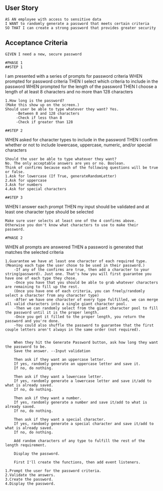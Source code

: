 ## User Story

```
AS AN employee with access to sensitive data
I WANT to randomly generate a password that meets certain criteria
SO THAT I can create a strong password that provides greater security
```

## Acceptance Criteria

```
GIVEN I need a new, secure password

#PHASE 1
##STEP 1
```
I am presented with a series of prompts for password criteria
WHEN prompted for password criteria
THEN I select which criteria to include in the password
WHEN prompted for the length of the password
THEN I choose a length of at least 8 characters and no more than 128 characters
```
1.How long is the password? 
(Make this show up on the screen.)
Should user be able to type whatever they want? Yes.
     -Between 8 and 128 characters
     -Check if less than 8
     -Check if greater than 128

##STEP 2
```
WHEN asked for character types to include in the password
THEN I confirm whether or not to include lowercase, uppercase, numeric, and/or special characters
```
Should the user be able to type whatever they want? 
No. The only acceptable answers are yes or no. Boolean.
Think of confirms because each of the following questions will be true or false.
1.Ask for lowercase (If True, generateRandomLetter)
2.Ask for uppercase
3.Ask for numbers
4.Ask for special characters

##STEP 3
```
WHEN I answer each prompt
THEN my input should be validated and at least one character type should be selected
```
Make sure user selects at least one of the 4 confirms above. 
Otherwise you don't know what characters to use to make their password.

#PHASE 2
```
WHEN all prompts are answered
THEN a password is generated that matches the selected criteria
```
1.Guarantee we have at least one character of each required type. (Meaning each type the user chose to be used in their password.)
    -If any of the confirms are true, then add a character to your string(password). Just one. That's how you will first guarantee you have one of each type they chose.
    -Once you have that you should be able to grab whatever characters are remaining to fill up the rest.
    (Once you have one of each criteria, you can freely/randomly select a character from any character type)
    -After we have one character of every type fulfilled, we can merge all valid characters into a single giant character pool.
    -Then we can randomly select from the giant character pool to fill the password until it is the proper length.
    -Once you get it filled to the proper length, you return the password and you're done.
    -You could also shuffle the password to guarantee that the first couple letters aren't always in the same order (not required).


    When they hit the Generate Password button, ask how long they want the password to be.
    Save the answer. --Input validation
    
    Then ask if they want an uppercase letter.
    If yes, randomly generate an uppercase letter and save it.
    If no, do nothing.

    Then ask if they want a lowercase letter.
    If yes, randomly generate a lowercase letter and save it/add to what is already saved.
    If no, do nothing.

    Then ask if they want a number.
    If yes, randomly generate a number and save it/add to what is already saved.
    If no, do nothing.

    Then ask if they want a special character.
    If yes, randomly generate a special character and save it/add to what is already saved.
    If no, do nothing.

    Add random characters of any type to fulfill the rest of the length requirement.

    Display the password.

    First I'll create the functions, then add event listeners.

1.Prompt the user for the password criteria.
2.Validate the answers.
3.Create the password.
4.Display the password.
